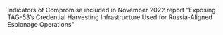 Indicators of Compromise included in November 2022 report "Exposing TAG-53’s Credential Harvesting Infrastructure Used for Russia-Aligned Espionage Operations"
